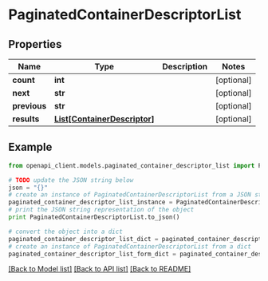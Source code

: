 # PaginatedContainerDescriptorList


## Properties
Name | Type | Description | Notes
------------ | ------------- | ------------- | -------------
**count** | **int** |  | [optional] 
**next** | **str** |  | [optional] 
**previous** | **str** |  | [optional] 
**results** | [**List[ContainerDescriptor]**](ContainerDescriptor.md) |  | [optional] 

## Example

```python
from openapi_client.models.paginated_container_descriptor_list import PaginatedContainerDescriptorList

# TODO update the JSON string below
json = "{}"
# create an instance of PaginatedContainerDescriptorList from a JSON string
paginated_container_descriptor_list_instance = PaginatedContainerDescriptorList.from_json(json)
# print the JSON string representation of the object
print PaginatedContainerDescriptorList.to_json()

# convert the object into a dict
paginated_container_descriptor_list_dict = paginated_container_descriptor_list_instance.to_dict()
# create an instance of PaginatedContainerDescriptorList from a dict
paginated_container_descriptor_list_form_dict = paginated_container_descriptor_list.from_dict(paginated_container_descriptor_list_dict)
```
[[Back to Model list]](../README.md#documentation-for-models) [[Back to API list]](../README.md#documentation-for-api-endpoints) [[Back to README]](../README.md)



